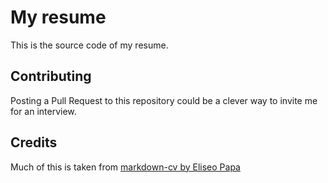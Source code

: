# My resume

This is the source code of my resume.

## Contributing

Posting a Pull Request to this repository could be a clever way to invite me for an interview.

## Credits

Much of this is taken from [markdown-cv by Eliseo Papa](https://github.com/elipapa/markdown-cv)